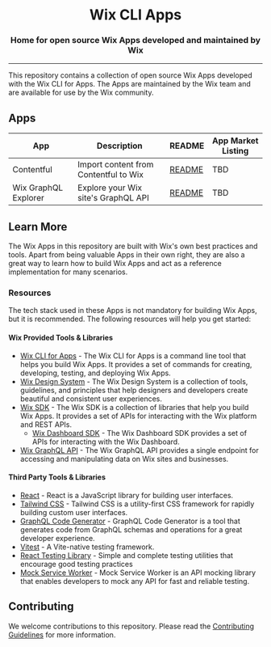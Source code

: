 <h1 align="center">Wix CLI Apps</h1>
<h3 align="center">Home for open source Wix Apps developed and maintained by Wix</h3>
<hr />

This repository contains a collection of open source Wix Apps developed with the Wix CLI for Apps. The Apps are maintained by the Wix team and are available for use by the Wix community.

## Apps

| App                   | Description                           | README | App Market Listing |
| --------------------- | ------------------------------------- | ------ | ------------------ |
| Contentful            | Import content from Contentful to Wix | [README](./packages/contentful/) | TBD                |
| Wix GraphQL Explorer  | Explore your Wix site's GraphQL API   | [README](./packages/wix-graphql-explorer/) | TBD                |

## Learn More

The Wix Apps in this repository are built with Wix's own best practices and tools. Apart from being valuable Apps in their own right, they are also a great way to learn how to build Wix Apps and act as a reference implementation for many scenarios. 

### Resources

The tech stack used in these Apps is not mandatory for building Wix Apps, but it is recommended. The following resources will help you get started:

#### Wix Provided Tools & Libraries

- [Wix CLI for Apps](https://dev.wix.com/docs/build-apps/developer-tools/cli/get-started/about-the-wix-cli-for-apps) - The Wix CLI for Apps is a command line tool that helps you build Wix Apps. It provides a set of commands for creating, developing, testing, and deploying Wix Apps.
- [Wix Design System](https://www.docs.wixdesignsystem.com/) - The Wix Design System is a collection of tools, guidelines, and principles that help designers and developers create beautiful and consistent user experiences.
- [Wix SDK](https://dev.wix.com/docs/sdk) - The Wix SDK is a collection of libraries that help you build Wix Apps. It provides a set of APIs for interacting with the Wix platform and REST APIs.
  - [Wix Dashboard SDK](https://dev.wix.com/docs/sdk/api-reference/dashboard/introduction) - The Wix Dashboard SDK provides a set of APIs for interacting with the Wix Dashboard.
- [Wix GraphQL API](https://dev.wix.com/docs/graphql) - The Wix GraphQL API provides a single endpoint for accessing and manipulating data on Wix sites and businesses.

#### Third Party Tools & Libraries

- [React](https://reactjs.org/) - React is a JavaScript library for building user interfaces.
- [Tailwind CSS](https://tailwindcss.com/) - Tailwind CSS is a utility-first CSS framework for rapidly building custom user interfaces.
- [GraphQL Code Generator](https://the-guild.dev/graphql/codegen) - GraphQL Code Generator is a tool that generates code from GraphQL schemas and operations for a great developer experience.
- [Vitest](https://vitest.dev/) - A Vite-native testing framework.
- [React Testing Library](https://testing-library.com/docs/react-testing-library/intro/) - Simple and complete testing utilities that encourage good testing practices
- [Mock Service Worker](https://mswjs.io/) - Mock Service Worker is an API mocking library that enables developers to mock any API for fast and reliable testing.

## Contributing

We welcome contributions to this repository. Please read the [Contributing Guidelines](./CONTRIBUTING.md) for more information.
